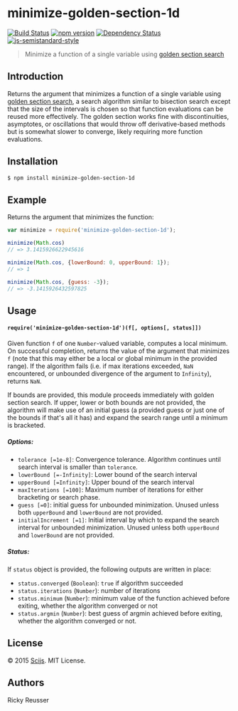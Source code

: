 # minimize-golden-section-1d

[![Build Status][travis-image]][travis-url] [![npm version][npm-image]][npm-url]  [![Dependency Status][david-image]][david-url] [![js-semistandard-style](https://img.shields.io/badge/code%20style-semistandard-brightgreen.svg?style=flat-square)](https://github.com/Flet/semistandard)

> Minimize a function of a single variable using [golden section search](https://en.wikipedia.org/wiki/Golden_section_search)

## Introduction

Returns the argument that minimizes a function of a single variable using [golden section search](https://en.wikipedia.org/wiki/Golden_section_search), a search algorithm similar to bisection search except that the size of the intervals is chosen so that function evaluations can be reused more effectively. The golden section works fine with discontinuities, asymptotes, or oscillations that would throw off derivative-based methods but is somewhat slower to converge, likely requiring more function evaluations.

## Installation

```bash
$ npm install minimize-golden-section-1d
```

## Example

Returns the argument that minimizes the function:

```javascript
var minimize = require('minimize-golden-section-1d');

minimize(Math.cos)
// => 3.1415926622945616

minimize(Math.cos, {lowerBound: 0, upperBound: 1});
// => 1

minimize(Math.cos, {guess: -3});
// => -3.1415926432597825
```

## Usage

#### `require('minimize-golden-section-1d')(f[, options[, status]])`

Given function `f` of one `Number`-valued variable, computes a local minimum. On successful completion, returns the value of the argument that minimizes `f` (note that this may either be a local or global minimum in the provided range). If the algorithm fails (i.e. if max iterations exceeded, `NaN` encountered, or unbounded divergence of the argument to `Infinity`), returns `NaN`.

If bounds are provided, this module proceeds immediately with golden section search. If upper, lower or both bounds are not provided, the algorithm will make use of an initial guess (a provided guess or just one of the bounds if that's all it has) and expand the search range until a minimum is bracketed.

##### Options:
- `tolerance [=1e-8]`: Convergence tolerance. Algorithm continues until search interval is smaller than `tolerance`.
- `lowerBound [=-Infinity]`: Lower bound of the search interval
- `upperBound [=Infinity]`: Upper bound of the search interval
- `maxIterations [=100]`: Maximum number of iterations for either bracketing or search phase.
- `guess [=0]`: initial guess for unbounded minimization. Unused unless both `upperBound` and `lowerBound` are not provided.
- `initialIncrement [=1]`: Initial interval by which to expand the search interval for unbounded minimization. Unused unless both `upperBound` and `lowerBound` are not provided.

##### Status:
If `status` object is provided, the following outputs are written in place:
- `status.converged` (`Boolean`): `true` if algorithm succeeded
- `status.iterations` (`Number`): number of iterations
- `status.minimum` (`Number`): minimum value of the function achieved before exiting, whether the algorithm converged or not
- `status.argmin` (`Number`): best guess of argmin achieved before exiting, whether the algorithm converged or not.

## License
&copy; 2015 [Scijs](https://github.com/scijs). MIT License.

## Authors
Ricky Reusser

[travis-image]: https://travis-ci.org/scijs/minimize-golden-section-1d.svg?branch=master
[travis-url]: https://travis-ci.org/scijs/minimize-golden-section-1d
[npm-image]: https://badge.fury.io/js/minimize-golden-section-1d.svg
[npm-url]: http://badge.fury.io/js/minimize-golden-section-1d
[david-image]: https://david-dm.org/scijs/minimize-golden-section-1d.svg
[david-url]: https://david-dm.org/scijs/minimize-golden-section-1d
